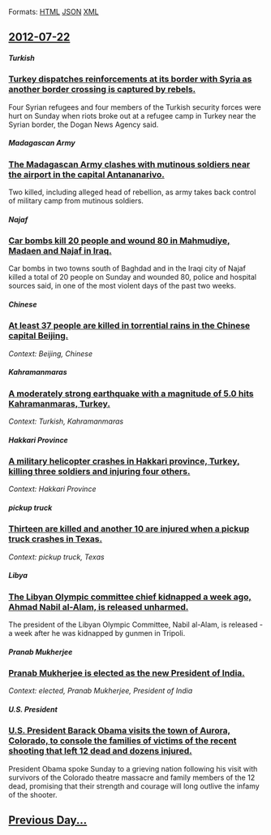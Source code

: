 
Formats: [HTML](2012/07/22/index.html)  [JSON](2012/07/22/index.json)  [XML](2012/07/22/index.xml)  

## [2012-07-22](/news/2012/07/22/index.md)

##### Turkish
### [Turkey dispatches reinforcements at its border with Syria as another border crossing is captured by rebels. ](/news/2012/07/22/turkey-dispatches-reinforcements-at-its-border-with-syria-as-another-border-crossing-is-captured-by-rebels.md)
Four Syrian refugees and four members of the Turkish security forces were hurt on Sunday when riots broke out at a refugee camp in Turkey near the Syrian border, the Dogan News Agency said.

##### Madagascan Army
### [The Madagascan Army clashes with mutinous soldiers near the airport in the capital Antananarivo. ](/news/2012/07/22/the-madagascan-army-clashes-with-mutinous-soldiers-near-the-airport-in-the-capital-antananarivo.md)
Two killed, including alleged head of rebellion, as army takes back control of military camp from mutinous soldiers.

##### Najaf
### [Car bombs kill 20 people and wound 80 in Mahmudiye, Madaen and Najaf in Iraq. ](/news/2012/07/22/car-bombs-kill-20-people-and-wound-80-in-mahmudiye-madaen-and-najaf-in-iraq.md)
Car bombs in two towns south of Baghdad and in the Iraqi city of Najaf killed a total of 20 people on Sunday and wounded 80, police and hospital sources said, in one of the most violent days of the past two weeks.

##### Chinese
### [At least 37 people are killed in torrential rains in the Chinese capital Beijing. ](/news/2012/07/22/at-least-37-people-are-killed-in-torrential-rains-in-the-chinese-capital-beijing.md)
_Context: Beijing, Chinese_

##### Kahramanmaras
### [A moderately strong earthquake with a magnitude of 5.0 hits Kahramanmaras, Turkey. ](/news/2012/07/22/a-moderately-strong-earthquake-with-a-magnitude-of-5-0-hits-kahramanmaraa-turkey.md)
_Context: Turkish, Kahramanmaras_

##### Hakkari Province
### [A military helicopter crashes in Hakkari province, Turkey, killing three soldiers and injuring four others. ](/news/2012/07/22/a-military-helicopter-crashes-in-hakkari-province-turkey-killing-three-soldiers-and-injuring-four-others.md)
_Context: Hakkari Province_

##### pickup truck
### [Thirteen are killed and another 10 are injured when a pickup truck crashes in Texas. ](/news/2012/07/22/thirteen-are-killed-and-another-10-are-injured-when-a-pickup-truck-crashes-in-texas.md)
_Context: pickup truck, Texas_

##### Libya
### [The Libyan Olympic committee chief kidnapped a week ago, Ahmad Nabil al-Alam, is released unharmed. ](/news/2012/07/22/the-libyan-olympic-committee-chief-kidnapped-a-week-ago-ahmad-nabil-al-alam-is-released-unharmed.md)
The president of the Libyan Olympic Committee, Nabil al-Alam, is released - a week after he was kidnapped by gunmen in Tripoli.

##### Pranab Mukherjee
### [Pranab Mukherjee is elected as the new President of India. ](/news/2012/07/22/pranab-mukherjee-is-elected-as-the-new-president-of-india.md)
_Context: elected, Pranab Mukherjee, President of India_

##### U.S. President
### [U.S. President Barack Obama visits the town of Aurora, Colorado, to console the families of victims of the recent shooting that left 12 dead and dozens injured. ](/news/2012/07/22/u-s-president-barack-obama-visits-the-town-of-aurora-colorado-to-console-the-families-of-victims-of-the-recent-shooting-that-left-12-dead.md)
President Obama spoke Sunday to a grieving nation following his visit with survivors of the Colorado theatre massacre and family members of the 12 dead, promising that their strength and courage will long outlive the infamy of the shooter.

## [Previous Day...](/news/2012/07/21/index.md)

